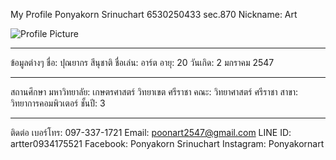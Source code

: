 My Profile
Ponyakorn Srinuchart 6530250433 sec.870
Nickname: Art

![Profile Picture](/93576.jpg)

---

ข้อมูลต่างๆ
ชื่อ: ปุณยากร สีนุชาติ
ชื่อเล่น: อาร์ต
อายุ: 20
วันเกิด: 2 มกราคม 2547

---

สถานศึกษา
มหาวิทยาลัย: เกษตรศาสตร์ วิทยาเขต ศรีราชา
คณะ: วิทยาศาสตร์ ศรีราชา
สาขา: วิทยาการคอมพิวเตอร์
ชั้นปี: 3

---

ติดต่อ
เบอร์โทร: 097-337-1721
Email: [poonart2547@gmail.com](mailto:poonart2547@gmail.com)
LINE ID: artter0934175521
Facebook: Ponyakorn Srinuchart
Instagram: Ponyakornart
